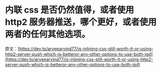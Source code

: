 # 内联 css 是否仍然值得，或者使用 http2 服务器推送，哪个更好，或者使用两者的任何其他选项。

原文：[https://dev.to/arveearvind77/is-inlining-css-still-worth-it-or-using-http2-server-push-which-is-betteror-any-other-options-to-use-both-igd](https://dev.to/arveearvind77/is-inlining-css-still-worth-it-or-using-http2-server-push-which-is-betteror-any-other-options-to-use-both-igd)